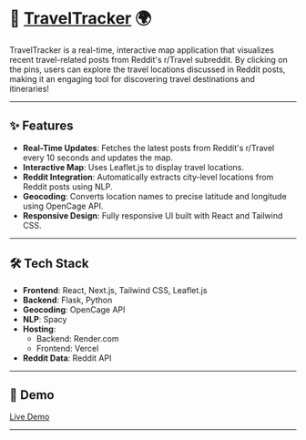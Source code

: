 # 🚀 **[TravelTracker](https://traveltracker.kshitijkochhar.com)** 🌍

TravelTracker is a real-time, interactive map application that visualizes recent travel-related posts from Reddit's r/Travel subreddit. By clicking on the pins, users can explore the travel locations discussed in Reddit posts, making it an engaging tool for discovering travel destinations and itineraries!

---

## ✨ **Features**
- **Real-Time Updates**: Fetches the latest posts from Reddit's r/Travel every 10 seconds and updates the map.
- **Interactive Map**: Uses Leaflet.js to display travel locations.
- **Reddit Integration**: Automatically extracts city-level locations from Reddit posts using NLP.
- **Geocoding**: Converts location names to precise latitude and longitude using OpenCage API.
- **Responsive Design**: Fully responsive UI built with React and Tailwind CSS.

---

## 🛠️ **Tech Stack**
- **Frontend**: React, Next.js, Tailwind CSS, Leaflet.js
- **Backend**: Flask, Python
- **Geocoding**: OpenCage API
- **NLP**: Spacy
- **Hosting**: 
  - Backend: Render.com
  - Frontend: Vercel
- **Reddit Data**: Reddit API

---

## 📸 **Demo**
[Live Demo](https://traveltracker.kshitijkochhar.com)

---
